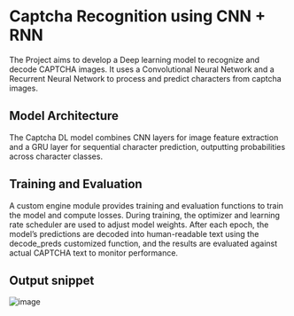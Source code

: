 # Captcha Recognition using CNN + RNN

The Project aims to develop a Deep learning model to recognize and decode CAPTCHA images. It uses a Convolutional Neural Network and a Recurrent Neural Network to process and predict characters from captcha images.

## Model Architecture
The Captcha DL model combines CNN layers for image feature extraction and a GRU layer for sequential character prediction, outputting probabilities across character classes.

## Training and Evaluation
A custom engine module provides training and evaluation functions to train the model and compute losses.
During training, the optimizer and learning rate scheduler are used to adjust model weights.
After each epoch, the model’s predictions are decoded into human-readable text using the decode_preds customized function, and the results are evaluated against actual CAPTCHA text to monitor performance.




















## Output snippet

![image](https://github.com/user-attachments/assets/64884dee-9adf-4460-bb97-21ef80c31dc7)


